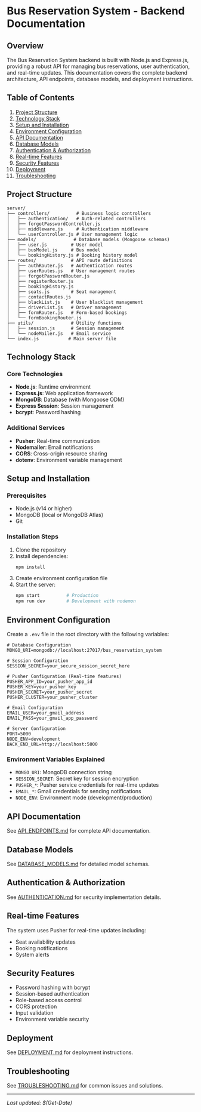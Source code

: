 # Bus Reservation System - Backend Documentation

## Overview
The Bus Reservation System backend is built with Node.js and Express.js, providing a robust API for managing bus reservations, user authentication, and real-time updates. This documentation covers the complete backend architecture, API endpoints, database models, and deployment instructions.

## Table of Contents
1. [Project Structure](#project-structure)
2. [Technology Stack](#technology-stack)
3. [Setup and Installation](#setup-and-installation)
4. [Environment Configuration](#environment-configuration)
5. [API Documentation](#api-documentation)
6. [Database Models](#database-models)
7. [Authentication & Authorization](#authentication--authorization)
8. [Real-time Features](#real-time-features)
9. [Security Features](#security-features)
10. [Deployment](#deployment)
11. [Troubleshooting](#troubleshooting)

## Project Structure
```
server/
├── controllers/          # Business logic controllers
│   ├── authentication/   # Auth-related controllers
│   ├── forgotPasswordController.js
│   ├── middleware.js     # Authentication middleware
│   └── userController.js # User management logic
├── models/              # Database models (Mongoose schemas)
│   ├── user.js         # User model
│   ├── busModel.js     # Bus model
│   └── bookingHistory.js # Booking history model
├── routes/             # API route definitions
│   ├── authRouter.js   # Authentication routes
│   ├── userRoutes.js   # User management routes
│   ├── forgotPasswordRouter.js
│   ├── registerRouter.js
│   ├── bookingHistory.js
│   ├── seats.js        # Seat management
│   ├── contactRoutes.js
│   ├── blackList.js    # User blacklist management
│   ├── driverList.js   # Driver management
│   ├── formRouter.js   # Form-based bookings
│   └── formBookingRouter.js
├── utils/              # Utility functions
│   ├── session.js      # Session management
│   └── nodeMailer.js   # Email service
└── index.js           # Main server file
```

## Technology Stack

### Core Technologies
- **Node.js**: Runtime environment
- **Express.js**: Web application framework
- **MongoDB**: Database (with Mongoose ODM)
- **Express Session**: Session management
- **bcrypt**: Password hashing

### Additional Services
- **Pusher**: Real-time communication
- **Nodemailer**: Email notifications
- **CORS**: Cross-origin resource sharing
- **dotenv**: Environment variable management

## Setup and Installation

### Prerequisites
- Node.js (v14 or higher)
- MongoDB (local or MongoDB Atlas)
- Git

### Installation Steps
1. Clone the repository
2. Install dependencies:
   ```bash
   npm install
   ```
3. Create environment configuration file
4. Start the server:
   ```bash
   npm start          # Production
   npm run dev        # Development with nodemon
   ```

## Environment Configuration

Create a `.env` file in the root directory with the following variables:

```env
# Database Configuration
MONGO_URI=mongodb://localhost:27017/bus_reservation_system

# Session Configuration
SESSION_SECRET=your_secure_session_secret_here

# Pusher Configuration (Real-time features)
PUSHER_APP_ID=your_pusher_app_id
PUSHER_KEY=your_pusher_key
PUSHER_SECRET=your_pusher_secret
PUSHER_CLUSTER=your_pusher_cluster

# Email Configuration
EMAIL_USER=your_gmail_address
EMAIL_PASS=your_gmail_app_password

# Server Configuration
PORT=5000
NODE_ENV=development
BACK_END_URL=http://localhost:5000
```

### Environment Variables Explained
- `MONGO_URI`: MongoDB connection string
- `SESSION_SECRET`: Secret key for session encryption
- `PUSHER_*`: Pusher service credentials for real-time updates
- `EMAIL_*`: Gmail credentials for sending notifications
- `NODE_ENV`: Environment mode (development/production)

## API Documentation
See [API_ENDPOINTS.md](./API_ENDPOINTS.md) for complete API documentation.

## Database Models
See [DATABASE_MODELS.md](./DATABASE_MODELS.md) for detailed model schemas.

## Authentication & Authorization
See [AUTHENTICATION.md](./AUTHENTICATION.md) for security implementation details.

## Real-time Features
The system uses Pusher for real-time updates including:
- Seat availability updates
- Booking notifications
- System alerts

## Security Features
- Password hashing with bcrypt
- Session-based authentication
- Role-based access control
- CORS protection
- Input validation
- Environment variable security

## Deployment
See [DEPLOYMENT.md](./DEPLOYMENT.md) for deployment instructions.

## Troubleshooting
See [TROUBLESHOOTING.md](./TROUBLESHOOTING.md) for common issues and solutions.

---
*Last updated: $(Get-Date)*